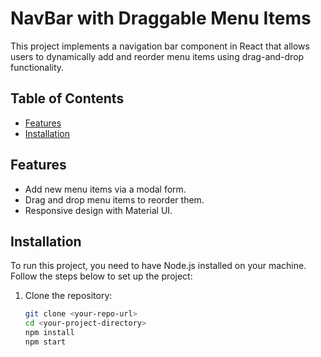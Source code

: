 # NavBar with Draggable Menu Items

This project implements a navigation bar component in React that allows users to dynamically add and reorder menu items using drag-and-drop functionality.

## Table of Contents

- [Features](#features)
- [Installation](#installation)

## Features

- Add new menu items via a modal form.
- Drag and drop menu items to reorder them.
- Responsive design with Material UI.

## Installation

To run this project, you need to have Node.js installed on your machine. Follow the steps below to set up the project:

1. Clone the repository:

   ```bash
   git clone <your-repo-url>
   cd <your-project-directory>
   npm install
   npm start
